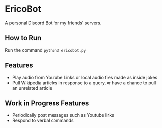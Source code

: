 # EricoBot
A personal Discord Bot for my friends' servers.

## How to Run
Run the command  `python3 ericobot.py`

## Features
- Play audio from Youtube Links or local audio files made as inside jokes
- Pull Wikipedia articles in response to a query, or have a chance to pull an unrelated article
## Work in Progress Features
- Periodically post messages such as Youtube links
- Respond to verbal commands